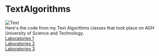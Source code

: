 # TextAlgorithms
![Text](text.png)  
Here's the code from my Text Algorithms classes that took place on AGH University of Science and Technology.  
<a href="https://github.com/LucasJezap/TextAlgorithms/tree/master/Lab1"> Laboratories 1  
<a href="https://github.com/LucasJezap/TextAlgorithms/tree/master/Lab2"> Laboratories 2  
<a href="https://github.com/LucasJezap/TextAlgorithms/tree/master/Lab3"> Laboratories 3  
